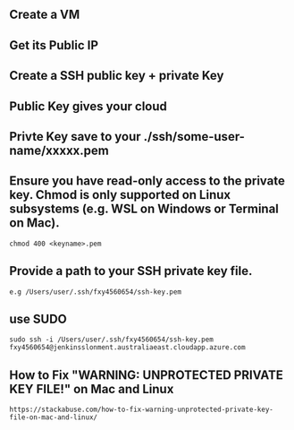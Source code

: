 ## Create a VM

## Get its Public IP

## Create a SSH public key + private Key

## Public Key gives your cloud 

## Privte Key save to your ./ssh/some-user-name/xxxxx.pem

## Ensure you have read-only access to the private key. Chmod is only supported on Linux subsystems (e.g. WSL on Windows or Terminal on Mac).
 
 ```
 chmod 400 <keyname>.pem
 
 ```
 
## Provide a path to your SSH private key file. 

```
e.g /Users/user/.ssh/fxy4560654/ssh-key.pem

```

## use SUDO

```
sudo ssh -i /Users/user/.ssh/fxy4560654/ssh-key.pem fxy4560654@jenkinsslonment.australiaeast.cloudapp.azure.com

```

## How to Fix "WARNING: UNPROTECTED PRIVATE KEY FILE!" on Mac and Linux
```
https://stackabuse.com/how-to-fix-warning-unprotected-private-key-file-on-mac-and-linux/
```
